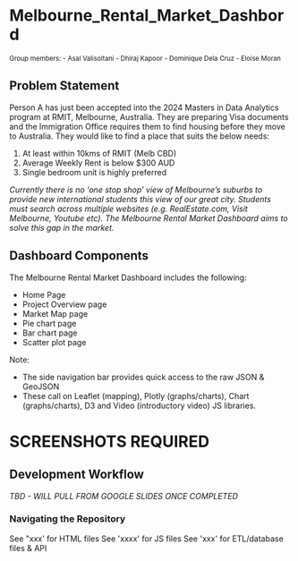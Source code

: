 # Melbourne_Rental_Market_Dashbord

<sub> 
Group members:
- Asal Valisoltani
- Dhiraj Kapoor
- Dominique Dela Cruz
- Eloise Moran
</sub>


## Problem Statement
Person A has just been accepted into the 2024 Masters in Data Analytics program at RMIT, Melbourne, Australia. They are preparing Visa documents and the Immigration Office requires them to find housing before they move to Australia. They would like to find a place that suits the below needs:
1. At least within 10kms of RMIT (Melb CBD)
2. Average Weekly Rent is below $300 AUD
3. Single bedroom unit is highly preferred 

*Currently there is no ‘one stop shop’ view of Melbourne’s suburbs to provide new international students this view of our great city. Students must search across multiple websites (e.g. RealEstate.com, Visit Melbourne, Youtube etc). The Melbourne Rental Market Dashboard aims to solve this gap in the market.*


## Dashboard Components
The Melbourne Rental Market Dashboard includes the following:
- Home Page
- Project Overview page
- Market Map page
- Pie chart page
- Bar chart page
- Scatter plot page

Note:
- The side navigation bar provides quick access to the raw JSON & GeoJSON
- These call on Leaflet (mapping), Plotly (graphs/charts), Chart (graphs/charts), D3 and Video (introductory video) JS libraries.
# SCREENSHOTS REQUIRED


## Development Workflow
*TBD - WILL PULL FROM GOOGLE SLIDES ONCE COMPLETED*


### Navigating the Repository
See "xxx' for HTML files
See 'xxxx' for JS files
See 'xxx' for ETL/database files & API
